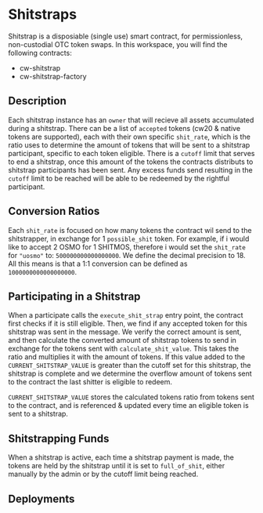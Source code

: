 # Shitstraps

Shitstrap is a disposiable (single use) smart contract, for permissionless, non-custodial OTC token swaps. In this workspace, you will find the following contracts:

- cw-shitstrap
- cw-shitstrap-factory

## Description 
Each shitstrap instance has an `owner` that will recieve all assets accumulated during a shitstrap. There can be a list of `accepted` tokens (cw20 & native tokens are supported), each with their own specific `shit_rate`, which is the ratio uses to determine the amount of tokens that will be sent to a shitstrap participant, specific to each token eligible. There is a `cutoff` limit that serves to end a shitstrap, once this amount of the tokens the contracts distributs to shitstrap participants has been sent. Any excess funds send resulting in the `cutoff` limit to be reached will be able to be redeemed by the rightful participant. 

## Conversion Ratios  
Each `shit_rate` is focused on how many tokens the contract wil send to the shitstrapper, in exchange for 1 `possible_shit` token. For example, if i would like to accept 2 OSMO for 1 SHITMOS, therefore i would set the `shit_rate` for `"uosmo"` to: `500000000000000000`. We  define the decimal precision to 18. All this means is that a 1:1 conversion can be defined as `1000000000000000000`.

## Participating in a Shitstrap
 When a participate calls the  `execute_shit_strap` entry point, the contract first checks if it is still eligible. Then, we find if any accepted token for this shitstrap was sent in the message. We verify the correct amount is sent, and then calculate the converted amount of shitstrap tokens to send in exchange for the tokens sent with `calculate_shit_value`. This takes the ratio and multiplies it with the amount of tokens. If this value added to the `CURRENT_SHITSTRAP_VALUE` is greater than the cutoff set for this shitstrap, the shitstrap is complete and we determine the overflow amount of tokens sent to the contract the last shitter is eligible to redeem.
 
`CURRENT_SHITSTRAP_VALUE` stores the calculated tokens ratio from tokens sent to the contract, and is referenced & updated every time an eligible token is sent to a shitstrap.

## Shitstrapping Funds
When a shitstrap is active, each time a shitstrap payment is made, the tokens are held by the shitstrap until it is set to `full_of_shit`, either manually by the admin or by the cutoff limit being reached. 

## Deployments 
